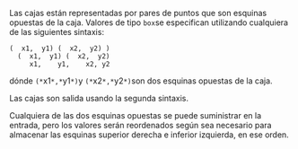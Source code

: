 Las cajas están representadas por pares de puntos que son esquinas opuestas de la caja. Valores de tipo  `box`se especifican utilizando cualquiera de las siguientes sintaxis:

```
(  x1,  y1) (  x2,  y2) )
  (  x1,  y1) (  x2,  y2)
     x1,    y1,    x2, y2
```

dónde  `(*`x1`*,*`y1`*)`y  `(*`x2`*,*`y2`*)`son dos esquinas opuestas de la caja.

Las cajas son salida usando la segunda sintaxis.

Cualquiera de las dos esquinas opuestas se puede suministrar en  la entrada, pero los valores serán reordenados según sea necesario para  almacenar las esquinas superior derecha e inferior izquierda, en ese  orden.